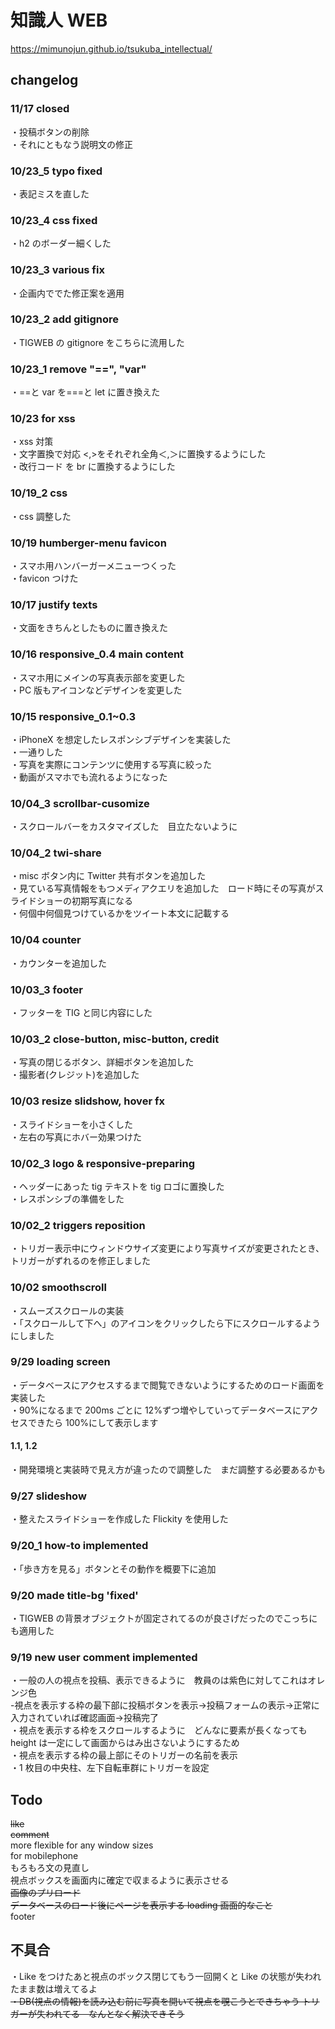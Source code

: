 # 知識人 WEB

https://mimunojun.github.io/tsukuba_intellectual/

## changelog

### 11/17 closed

・投稿ボタンの削除<br>
・それにともなう説明文の修正<br>

### 10/23_5 typo fixed

・表記ミスを直した<br>

### 10/23_4 css fixed

・h2 のボーダー細くした<br>

### 10/23_3 various fix

・企画内ででた修正案を適用<br>

### 10/23_2 add gitignore

・TIGWEB の gitignore をこちらに流用した<br>

### 10/23_1 remove "==", "var"

・==と var を===と let に置き換えた<br>

### 10/23 for xss

・xss 対策<br>
・文字置換で対応 <,>をそれぞれ全角＜,＞に置換するようにした<br>
・改行コード を br に置換するようにした<br>

### 10/19_2 css

・css 調整した<br>

### 10/19 humberger-menu favicon

・スマホ用ハンバーガーメニューつくった<br>
・favicon つけた<br>

### 10/17 justify texts

・文面をきちんとしたものに置き換えた<br>

### 10/16 responsive_0.4 main content

・スマホ用にメインの写真表示部を変更した<br>
・PC 版もアイコンなどデザインを変更した<br>

### 10/15 responsive_0.1~0.3

・iPhoneX を想定したレスポンシブデザインを実装した<br>
・一通りした<br>
・写真を実際にコンテンツに使用する写真に絞った<br>
・動画がスマホでも流れるようになった

### 10/04_3 scrollbar-cusomize

・スクロールバーをカスタマイズした　目立たないように<br>

### 10/04_2 twi-share

・misc ボタン内に Twitter 共有ボタンを追加した<br>
・見ている写真情報をもつメディアクエリを追加した　ロード時にその写真がスライドショーの初期写真になる<br>
・何個中何個見つけているかをツイート本文に記載する<br>

### 10/04 counter

・カウンターを追加した<br>

### 10/03_3 footer

・フッターを TIG と同じ内容にした<br>

### 10/03_2 close-button, misc-button, credit

・写真の閉じるボタン、詳細ボタンを追加した<br>
・撮影者(クレジット)を追加した<br>

### 10/03 resize slidshow, hover fx

・スライドショーを小さくした<br>
・左右の写真にホバー効果つけた

### 10/02_3 logo & responsive-preparing

・ヘッダーにあった tig テキストを tig ロゴに置換した<br>
・レスポンシブの準備をした

### 10/02_2 triggers reposition

・トリガー表示中にウィンドウサイズ変更により写真サイズが変更されたとき、トリガーがずれるのを修正しました<br>

### 10/02 smoothscroll

・スムーズスクロールの実装<br>
・「スクロールして下へ」のアイコンをクリックしたら下にスクロールするようにしました

### 9/29 loading screen

・データベースにアクセスするまで閲覧できないようにするためのロード画面を実装した<br>
・90%になるまで 200ms ごとに 12%ずつ増やしていってデータベースにアクセスできたら 100%にして表示します

#### 1.1, 1.2

・開発環境と実装時で見え方が違ったので調整した　まだ調整する必要あるかも<br>

### 9/27 slideshow

・整えたスライドショーを作成した Flickity を使用した<br>

### 9/20_1 how-to implemented

・「歩き方を見る」ボタンとその動作を概要下に追加<br>

### 9/20 made title-bg 'fixed' <br>

・TIGWEB の背景オブジェクトが固定されてるのが良さげだったのでこっちにも適用した<br>

### 9/19 new user comment implemented <br>

・一般の人の視点を投稿、表示できるように　教員のは紫色に対してこれはオレンジ色<br> -視点を表示する枠の最下部に投稿ボタンを表示->投稿フォームの表示->正常に入力されていれば確認画面->投稿完了<br>
・視点を表示する枠をスクロールするように　どんなに要素が長くなっても height は一定にして画面からはみ出さないようにするため<br>
・視点を表示する枠の最上部にそのトリガーの名前を表示<br>
・1 枚目の中央柱、左下自転車群にトリガーを設定<br>

## Todo

<s>like</s><br>
<s>comment</s><br>
more flexible for any window sizes<br>
for mobilephone<br>
もろもろ文の見直し<br>
視点ボックスを画面内に確定で収まるように表示させる<br>
<s>画像のプリロード<br>
データベースのロード後にページを表示する loading 画面的なこと</s><br>
footer<br>

## 不具合

・Like をつけたあと視点のボックス閉じてもう一回開くと Like の状態が失われたまま数は増えてるよ<br>
<s>・DB(視点の情報)を読み込む前に写真を開いて視点を覗こうとできちゃう トリガーが失われてる　なんとなく解決できそう</s>

